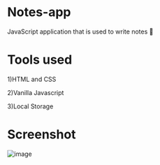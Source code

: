 # Notes-app
JavaScript application that is used to write notes 📝

# Tools used
1)HTML and CSS

2)Vanilla Javascript

3)Local Storage

# Screenshot

![image](https://user-images.githubusercontent.com/67178658/163731877-a56dc4f0-ab1f-4fe9-831c-c0c71d5023dd.png)
